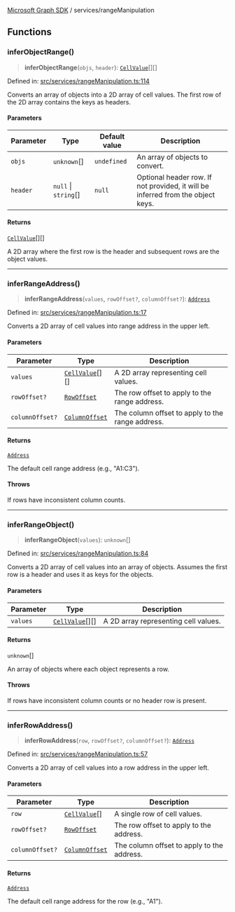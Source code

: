 [Microsoft Graph SDK](../README.md) / services/rangeManipulation

## Functions

### inferObjectRange()

> **inferObjectRange**(`objs`, `header`): [`CellValue`](../models/CellValue.md#cellvalue)[][]

Defined in: [src/services/rangeManipulation.ts:114](https://github.com/Future-Secure-AI/microsoft-graph/blob/main/src/services/rangeManipulation.ts#L114)

Converts an array of objects into a 2D array of cell values.
The first row of the 2D array contains the keys as headers.

#### Parameters

| Parameter | Type | Default value | Description |
| ------ | ------ | ------ | ------ |
| `objs` | `unknown`[] | `undefined` | An array of objects to convert. |
| `header` | `null` \| `string`[] | `null` | Optional header row. If not provided, it will be inferred from the object keys. |

#### Returns

[`CellValue`](../models/CellValue.md#cellvalue)[][]

A 2D array where the first row is the header and subsequent rows are the object values.

***

### inferRangeAddress()

> **inferRangeAddress**(`values`, `rowOffset?`, `columnOffset?`): [`Address`](../models/Address.md#address)

Defined in: [src/services/rangeManipulation.ts:17](https://github.com/Future-Secure-AI/microsoft-graph/blob/main/src/services/rangeManipulation.ts#L17)

Converts a 2D array of cell values into range address in the upper left.

#### Parameters

| Parameter | Type | Description |
| ------ | ------ | ------ |
| `values` | [`CellValue`](../models/CellValue.md#cellvalue)[][] | A 2D array representing cell values. |
| `rowOffset?` | [`RowOffset`](../models/RowOffset.md#rowoffset) | The row offset to apply to the range address. |
| `columnOffset?` | [`ColumnOffset`](../models/ColumnOffset.md#columnoffset) | The column offset to apply to the range address. |

#### Returns

[`Address`](../models/Address.md#address)

The default cell range address (e.g., "A1:C3").

#### Throws

If rows have inconsistent column counts.

***

### inferRangeObject()

> **inferRangeObject**(`values`): `unknown`[]

Defined in: [src/services/rangeManipulation.ts:84](https://github.com/Future-Secure-AI/microsoft-graph/blob/main/src/services/rangeManipulation.ts#L84)

Converts a 2D array of cell values into an array of objects.
Assumes the first row is a header and uses it as keys for the objects.

#### Parameters

| Parameter | Type | Description |
| ------ | ------ | ------ |
| `values` | [`CellValue`](../models/CellValue.md#cellvalue)[][] | A 2D array representing cell values. |

#### Returns

`unknown`[]

An array of objects where each object represents a row.

#### Throws

If rows have inconsistent column counts or no header row is present.

***

### inferRowAddress()

> **inferRowAddress**(`row`, `rowOffset?`, `columnOffset?`): [`Address`](../models/Address.md#address)

Defined in: [src/services/rangeManipulation.ts:57](https://github.com/Future-Secure-AI/microsoft-graph/blob/main/src/services/rangeManipulation.ts#L57)

Converts a 2D array of cell values into a row address in the upper left.

#### Parameters

| Parameter | Type | Description |
| ------ | ------ | ------ |
| `row` | [`CellValue`](../models/CellValue.md#cellvalue)[] | A single row of cell values. |
| `rowOffset?` | [`RowOffset`](../models/RowOffset.md#rowoffset) | The row offset to apply to the address. |
| `columnOffset?` | [`ColumnOffset`](../models/ColumnOffset.md#columnoffset) | The column offset to apply to the address. |

#### Returns

[`Address`](../models/Address.md#address)

The default cell range address for the row (e.g., "A1").
